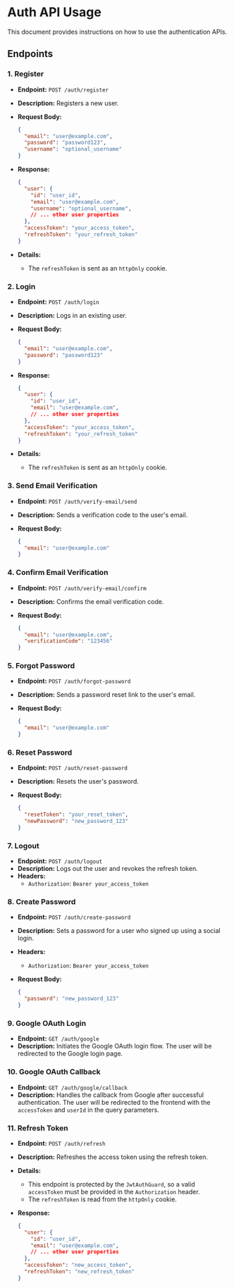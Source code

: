 # Auth API Usage

This document provides instructions on how to use the authentication APIs.

## Endpoints

### 1. Register

*   **Endpoint:** `POST /auth/register`
*   **Description:** Registers a new user.
*   **Request Body:**

    ```json
    {
      "email": "user@example.com",
      "password": "password123",
      "username": "optional_username"
    }
    ```

*   **Response:**

    ```json
    {
      "user": {
        "id": "user_id",
        "email": "user@example.com",
        "username": "optional_username",
        // ... other user properties
      },
      "accessToken": "your_access_token",
      "refreshToken": "your_refresh_token"
    }
    ```

*   **Details:**
    *   The `refreshToken` is sent as an `httpOnly` cookie.

### 2. Login

*   **Endpoint:** `POST /auth/login`
*   **Description:** Logs in an existing user.
*   **Request Body:**

    ```json
    {
      "email": "user@example.com",
      "password": "password123"
    }
    ```

*   **Response:**

    ```json
    {
      "user": {
        "id": "user_id",
        "email": "user@example.com",
        // ... other user properties
      },
      "accessToken": "your_access_token",
      "refreshToken": "your_refresh_token"
    }
    ```

*   **Details:**
    *   The `refreshToken` is sent as an `httpOnly` cookie.

### 3. Send Email Verification

*   **Endpoint:** `POST /auth/verify-email/send`
*   **Description:** Sends a verification code to the user's email.
*   **Request Body:**

    ```json
    {
      "email": "user@example.com"
    }
    ```

### 4. Confirm Email Verification

*   **Endpoint:** `POST /auth/verify-email/confirm`
*   **Description:** Confirms the email verification code.
*   **Request Body:**

    ```json
    {
      "email": "user@example.com",
      "verificationCode": "123456"
    }
    ```

### 5. Forgot Password

*   **Endpoint:** `POST /auth/forgot-password`
*   **Description:** Sends a password reset link to the user's email.
*   **Request Body:**

    ```json
    {
      "email": "user@example.com"
    }
    ```

### 6. Reset Password

*   **Endpoint:** `POST /auth/reset-password`
*   **Description:** Resets the user's password.
*   **Request Body:**

    ```json
    {
      "resetToken": "your_reset_token",
      "newPassword": "new_password_123"
    }
    ```

### 7. Logout

*   **Endpoint:** `POST /auth/logout`
*   **Description:** Logs out the user and revokes the refresh token.
*   **Headers:**
    *   `Authorization`: `Bearer your_access_token`

### 8. Create Password

*   **Endpoint:** `POST /auth/create-password`
*   **Description:** Sets a password for a user who signed up using a social login.
*   **Headers:**
    *   `Authorization`: `Bearer your_access_token`
*   **Request Body:**

    ```json
    {
      "password": "new_password_123"
    }
    ```

### 9. Google OAuth Login

*   **Endpoint:** `GET /auth/google`
*   **Description:** Initiates the Google OAuth login flow. The user will be redirected to the Google login page.

### 10. Google OAuth Callback

*   **Endpoint:** `GET /auth/google/callback`
*   **Description:** Handles the callback from Google after successful authentication. The user will be redirected to the frontend with the `accessToken` and `userId` in the query parameters.

### 11. Refresh Token

*   **Endpoint:** `POST /auth/refresh`
*   **Description:** Refreshes the access token using the refresh token.
*   **Details:**
    *   This endpoint is protected by the `JwtAuthGuard`, so a valid `accessToken` must be provided in the `Authorization` header.
    *   The `refreshToken` is read from the `httpOnly` cookie.
*   **Response:**

    ```json
    {
      "user": {
        "id": "user_id",
        "email": "user@example.com",
        // ... other user properties
      },
      "accessToken": "new_access_token",
      "refreshToken": "new_refresh_token"
    }
    ```
